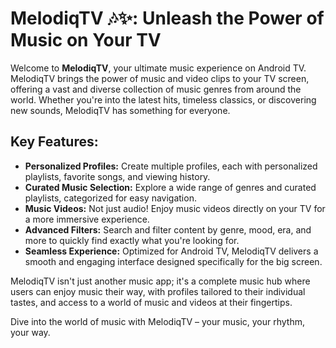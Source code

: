 
# MelodiqTV 🎶✨: Unleash the Power of Music on Your TV

Welcome to **MelodiqTV**, your ultimate music experience on Android TV. MelodiqTV brings the power of music and video clips to your TV screen, offering a vast and diverse collection of music genres from around the world. Whether you're into the latest hits, timeless classics, or discovering new sounds, MelodiqTV has something for everyone.

## Key Features:
- **Personalized Profiles:** Create multiple profiles, each with personalized playlists, favorite songs, and viewing history.
- **Curated Music Selection:** Explore a wide range of genres and curated playlists, categorized for easy navigation.
- **Music Videos:** Not just audio! Enjoy music videos directly on your TV for a more immersive experience.
- **Advanced Filters:** Search and filter content by genre, mood, era, and more to quickly find exactly what you're looking for.
- **Seamless Experience:** Optimized for Android TV, MelodiqTV delivers a smooth and engaging interface designed specifically for the big screen.

MelodiqTV isn't just another music app; it's a complete music hub where users can enjoy music their way, with profiles tailored to their individual tastes, and access to a world of music and videos at their fingertips.

Dive into the world of music with MelodiqTV – your music, your rhythm, your way.